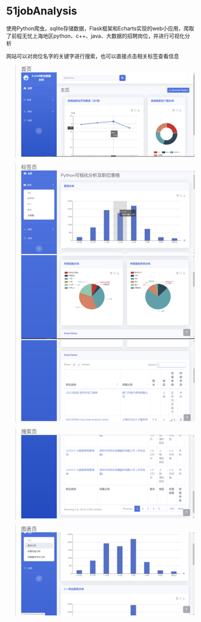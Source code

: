 # 51jobAnalysis
使用Python爬虫，sqlite存储数据，Flask框架和Echarts实现的web小应用，爬取了前程无忧上海地区python、c++、java、大数据的招聘岗位，并进行可视化分析

网站可以对岗位名字的关键字进行搜索，也可以直接点击相关标签查看信息

>首页
![](img/index.png)

>标签页
![](img/tag1.png)
![](img/tag2.png)
![](img/tag3.png)

>搜索页
![](img/search.png)

>图表页
![](img/charts.png)
